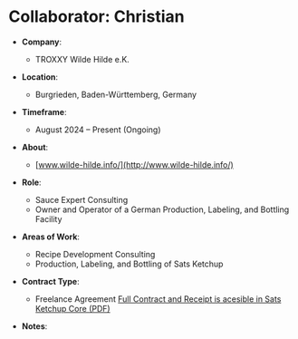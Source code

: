 # Collaborator: Christian 

- **Company**:
  - TROXXY Wilde Hilde e.K.

- **Location**:  
  - Burgrieden, Baden-Württemberg, Germany

- **Timeframe**:  
  - August 2024 – Present (Ongoing)

- **About**:  
  - [www.wilde-hilde.info/](http://www.wilde-hilde.info/)

- **Role**:  
  - Sauce Expert Consulting  
  - Owner and Operator of a German Production, Labeling, and Bottling Facility

- **Areas of Work**:  
  - Recipe Development Consulting  
  - Production, Labeling, and Bottling of Sats Ketchup

- **Contract Type**:  
  - Freelance Agreement [Full Contract and Receipt is acesible in Sats Ketchup Core (PDF)](https://github.com/bahuwrihi/Sats-Ketchup-Core/blob/main/_Files/Invoices%20%26%20Receipts/TROXXY%20Wilde%20Hilde.pdf)

- **Notes**:
